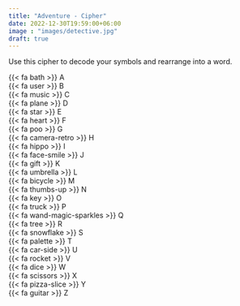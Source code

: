 ```yaml
---
title: "Adventure - Cipher"
date: 2022-12-30T19:59:00+06:00
image : "images/detective.jpg"
draft: true
---
```


Use this cipher to decode your symbols and rearrange into a word.  

{{< fa bath >}} A  
{{< fa user >}} B  
{{< fa music >}} C  
{{< fa plane >}} D  
{{< fa star >}} E  
{{< fa heart >}} F  
{{< fa poo >}} G  
{{< fa camera-retro >}} H  
{{< fa hippo >}} I  
{{< fa face-smile >}} J  
{{< fa gift >}} K  
{{< fa umbrella >}} L  
{{< fa bicycle >}} M  
{{< fa thumbs-up >}} N  
{{< fa key >}} O  
{{< fa truck >}} P  
{{< fa wand-magic-sparkles >}} Q  
{{< fa tree >}} R  
{{< fa snowflake >}} S  
{{< fa palette >}} T  
{{< fa car-side >}} U  
{{< fa rocket >}} V  
{{< fa dice >}} W  
{{< fa scissors >}} X  
{{< fa pizza-slice >}} Y  
{{< fa guitar >}} Z  


